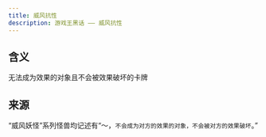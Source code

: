 ```yaml
---
title: 威风抗性
description: 游戏王黑话 —— 威风抗性
---
```


## 含义

无法成为效果的对象且不会被效果破坏的卡牌

## 来源

“威风妖怪”系列怪兽均记述有“～，`不会成为对方的效果的对象，不会被对方的效果破坏`。”
